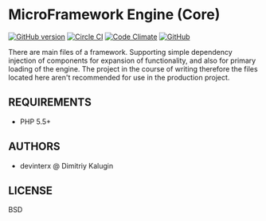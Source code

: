 MicroFramework Engine (Core)
===========================
[![GitHub version](https://badge.fury.io/gh/microframework%2Fmfe-core.svg)](http://badge.fury.io/gh/microframework/mfe-core)
[![Circle CI](https://circleci.com/gh/microframework/mfe-core.svg?style=shield&circle-token=977c2ad4d9467778c6278df581355579c37c473f)](https://circleci.com/gh/microframework/mfe-core.svg?style=shield&circle-token=977c2ad4d9467778c6278df581355579c37c473f)
[![Code Climate](https://codeclimate.com/github/microframework/mfe-core/badges/gpa.svg)](https://codeclimate.com/github/microframework/mfe-core)
[![GitHub](http://img.shields.io/github/issues/microframework/mfe-core.svg)]()


There are main files of a framework. Supporting simple dependency injection of components for expansion of functionality, and also for primary loading of the engine. The project in the course of writing therefore the files located here aren't recommended for use in the production project.


REQUIREMENTS
--------

 - PHP 5.5+

AUTHORS
--------

 - devinterx @ Dimitriy Kalugin


LICENSE
--------
BSD
